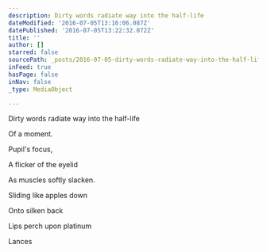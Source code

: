 ```yaml
---
description: Dirty words radiate way into the half-life
dateModified: '2016-07-05T13:16:06.087Z'
datePublished: '2016-07-05T13:22:32.072Z'
title: ''
author: []
starred: false
sourcePath: _posts/2016-07-05-dirty-words-radiate-way-into-the-half-life.md
inFeed: true
hasPage: false
inNav: false
_type: MediaObject

---
```

Dirty words radiate way into the half-life

Of a moment.

Pupil's focus,

A flicker of the eyelid

As muscles softly slacken.

Sliding like apples down

Onto silken back

Lips perch upon platinum

Lances
